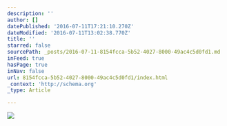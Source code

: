 ```yaml
---
description: ''
author: []
datePublished: '2016-07-11T17:21:10.270Z'
dateModified: '2016-07-11T13:02:38.770Z'
title: ''
starred: false
sourcePath: _posts/2016-07-11-8154fcca-5b52-4027-8000-49ac4c5d0fd1.md
inFeed: true
hasPage: true
inNav: false
url: 8154fcca-5b52-4027-8000-49ac4c5d0fd1/index.html
_context: 'http://schema.org'
_type: Article

---
```

![](https://the-grid-user-content.s3-us-west-2.amazonaws.com/1568d80c-95cb-45e5-85fc-740c6cf0322c.jpg)